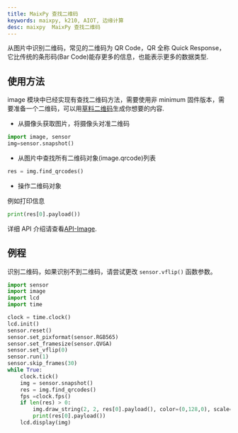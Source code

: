 ```yaml
---
title: MaixPy 查找二维码
keywords: maixpy, k210, AIOT, 边缘计算
desc: maixpy  MaixPy 查找二维码
---
```



从图片中识别二维码，常见的二维码为 QR Code，QR 全称 Quick Response，它比传统的条形码(Bar Code)能存更多的信息，也能表示更多的数据类型.

## 使用方法

image 模块中已经实现有查找二维码方法，需要使用非 minimum 固件版本，需要准备一个二维码，可以用[草料二维码](https://cli.im/)生成你想要的内容.

* 从摄像头获取图片，将摄像头对准二维码

```python
import image, sensor
img=sensor.snapshot()
```

* 从图片中查找所有二维码对象(image.qrcode)列表

```python
res = img.find_qrcodes()
```

* 操作二维码对象

例如打印信息

```python
print(res[0].payload())
```

详细 API 介绍请查看[API-Image](../../api_reference/machine_vision/image/image.md).

## 例程

识别二维码，如果识别不到二维码，请尝试更改 `sensor.vflip()` 函数参数。

```python
import sensor
import image
import lcd
import time

clock = time.clock()
lcd.init()
sensor.reset()
sensor.set_pixformat(sensor.RGB565)
sensor.set_framesize(sensor.QVGA)
sensor.set_vflip(0)
sensor.run(1)
sensor.skip_frames(30)
while True:
    clock.tick()
    img = sensor.snapshot()
    res = img.find_qrcodes()
    fps =clock.fps()
    if len(res) > 0:
        img.draw_string(2, 2, res[0].payload(), color=(0,128,0), scale=2)
        print(res[0].payload())
    lcd.display(img)
```
